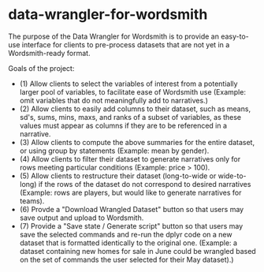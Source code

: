 # data-wrangler-for-wordsmith

The purpose of the Data Wrangler for Wordsmith is to provide an easy-to-use interface for clients to pre-process datasets that are not yet in a Wordsmith-ready format. 

Goals of the project: 
- (1) Allow clients to select the variables of interest from a potentially larger pool of variables, to facilitate ease of Wordsmith use (Example: omit variables that do not meaningfully add to narratives.) 
- (2) Allow clients to easily add columns to their dataset, such as means, sd's, sums, mins, maxs, and ranks of a subset of variables, as these values must appear as columns if they are to be referenced in a narrative. 
- (3) Allow clients to compute the above summaries for the entire dataset, or using group by statements (Example: mean by gender). 
- (4) Allow clients to filter their dataset to generate narratives only for rows meeting particular conditions (Example: price > 100). 
- (5) Allow clients to restructure their dataset (long-to-wide or wide-to-long) if the rows of the dataset do not correspond to desired narratives (Example: rows are players, but would like to generate narratives for teams). 
- (6) Provde a "Download Wrangled Dataset" button so that users may save output and upload to Wordsmith. 
- (7) Provide a "Save state / Generate script" button so that users may save the selected commands and re-run the dplyr code on a new dataset that is formatted identically to the original one. (Example: a dataset containing new homes for sale in June could be wrangled based on the set of commands the user selected for their May dataset).) 
